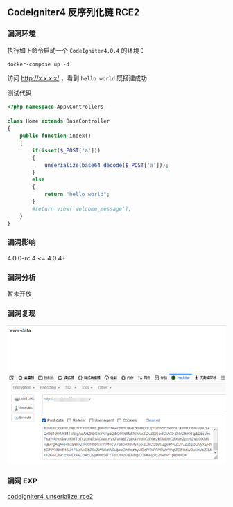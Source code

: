 ## CodeIgniter4 反序列化链 RCE2

### 漏洞环境

执行如下命令启动一个 `CodeIgniter4.0.4` 的环境：

```
docker-compose up -d
```

访问 http://x.x.x.x/ ，看到 `hello world` 既搭建成功

测试代码

```php
<?php namespace App\Controllers;

class Home extends BaseController
{
	public function index()
	{
		if(isset($_POST['a']))
		{
			unserialize(base64_decode($_POST['a']));
		}
		else
		{
			return "hello world";
		}
		#return view('welcome_message');
	}
}
```

### 漏洞影响

4.0.0-rc.4 <= 4.0.4+

### 漏洞分析

暂未开放

### 漏洞复现

![image-20210913220824735](./image01.png)



### 漏洞 EXP

[codeigniter4_unserialize_rce2](./codeigniter4_unserialize_rce2.php)



